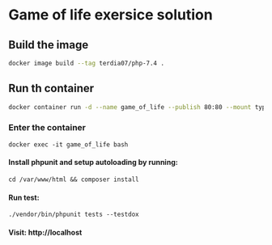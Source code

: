 # Game of life exersice solution

## Build the image 

```bash 
docker image build --tag terdia07/php-7.4 .
```

## Run th container 

```bash 
docker container run -d --name game_of_life --publish 80:80 --mount type=bind,source="$(pwd)",target=/var/www/html terdia07/php-7.4
```

### Enter the container 
`docker exec -it game_of_life bash` 

#### Install phpunit and setup autoloading by running:
 `cd /var/www/html && composer install` 

#### Run test: 
`./vendor/bin/phpunit tests --testdox`

#### Visit: http://localhost



    
    
   
    



